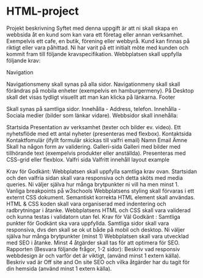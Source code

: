 # HTML-project

Projekt beskrivning
Syftet med denna uppgift är att ni skall skapa en webbsida åt en kund som kan vara ett företag eller annan verksamhet. Exempelvis ett cafe, en butik, förening eller webbyrå. Kund kan finnas på riktigt eller vara påhittad. Ni har varit på ett initialt möte med kunden och kommit fram till följande kravspecifikation. Webbplatsen skall uppfylla följande krav:

Navigation

Navigationsmeny skall synas på alla sidor.
Navigationmeny skall skall förändras på mobila enheter (exempelvis en hamburgermeny).
På Desktop skall det visas tydligt visuellt att man kan klicka på länkarna.
Footer

Skall synas på samtliga sidor.
Innehålla - Address, telefon.
Innehålla - Sociala medier (bilder som länkar vidare).
Webbsidor skall innehålla:

Startsida
Presentation av verksamhet (texter och bilder ev. video).
Ett nyhetsflöde med ett antal nyheter (presenteras med flexbox).
Kontaktsida
Kontaktfomulär (ifyllt formulär skickas till valfri email)
Namn
Email
Ämne
Skall ha någon form av validering.
Galleri-sida
Galleri med bilder med tillhörande text (exempelvis produkter eller anställda).
Presenteras med CSS-grid eller flexblox.
Valfri sida
Valfritt innehåll
layout example

Krav för Godkänt:
Webbplatsen skall uppfylla samtliga krav ovan.
Startsidan och den valfria sidan skall vara responsiva och detta sköts med media queries.
Ni väljer själva hur många brytpunkter ni vill ha men minst 1.
Vanliga breakpoints på w3schools
Webbplatsens styling skall förvaras i ett externt CSS dokument.
Semantiskt korrekta HTML element skall användas.
HTML & CSS koden skall vara organiserad med indentering och radbrytningar i åtanke.
Webbplatsens HTML och CSS skall vara validerad och kunna testas i validatorn utan fel.
Krav för Väl Godkänt :
Samtliga punkter för Godkänt ska vara uppfyllda.
Samtliga sidor skall vara responsiva, dvs den skall se ok ut både på mobil och desktop.
Ni väljer själva hur många brytpunkter (minst 1)
Webbplatsen skall vara utvecklad med SEO i åtanke.
Minst 4 åtgärder skall tas för att optimera för SEO.
Rapporten (Besvara följande frågor, 1-2 sidor):
Beskriv vad responsiv webbdesign är och varför det är viktigt, (använd minst 1 extern källa).
Beskriv vad är Off site and On site SEO och vilka åtgärder har du tagit för din hemsida (använd minst 1 extern källa).
